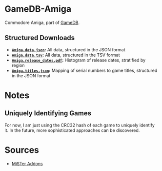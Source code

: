 # GameDB-Amiga
Commodore Amiga, part of [GameDB](https://github.com/niemasd/GameDB).

## Structured Downloads
* **[`Amiga.data.json`](https://github.com/niemasd/GameDB-NES/releases/latest/download/Amiga.data.json):** All data, structured in the JSON format
* **[`Amiga.data.tsv`](https://github.com/niemasd/GameDB-NES/releases/latest/download/Amiga.data.tsv):** All data, structured in the TSV format
* **[`Amiga.release_dates.pdf`](https://github.com/niemasd/GameDB-NES/releases/latest/download/Amiga.release_dates.pdf):** Histogram of release dates, stratified by region
* **[`Amiga.titles.json`](https://github.com/niemasd/GameDB-NES/releases/latest/download/Amiga.titles.json):** Mapping of serial numbers to game titles, structured in the JSON format

# Notes

## Uniquely Identifying Games

For now, I am just using the CRC32 hash of each game to uniquely identify it. In the future, more sophisticated approaches can be discovered.

# Sources

* [MiSTer Addons]([https://no-intro.org/](https://misteraddons.com/))
